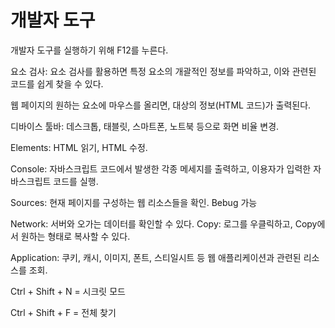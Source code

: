 # 개발자 도구

개발자 도구를 실행하기 위해 F12를 누른다.

요소 검사:
요소 검사를 활용하면 특정 요소의 개괄적인 정보를 파악하고, 이와 관련된 코드를 쉽게 찾을 수 있다.

웹 페이지의 원하는 요소에 마우스를 올리면, 대상의 정보(HTML 코드)가 출력된다.

디바이스 툴바:
데스크톱, 태블릿, 스마트폰, 노트북 등으로 화면 비율 변경.

Elements: HTML 읽기, HTML 수정.

Console: 자바스크립트 코드에서 발생한 각종 메세지를 출력하고, 이용자가 입력한 자바스크립트 코드를 실행.

Sources: 현재 페이지를 구성하는 웹 리소스들을 확인.
Bebug 가능

Network: 서버와 오가는 데이터를 확인할 수 있다.
Copy: 로그를 우클릭하고, Copy에서 원하는 형태로 복사할 수 있다.

Application: 쿠키, 캐시, 이미지, 폰트, 스티일시트 등 웹 애플리케이션과 관련된 리소스를 조회.

Ctrl + Shift + N = 시크릿 모드

Ctrl + Shift + F = 전체 찾기
